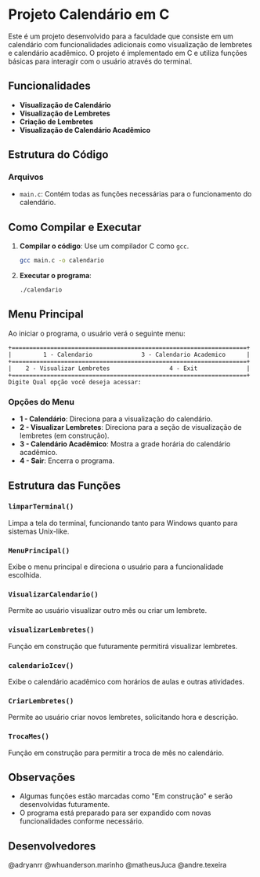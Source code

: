 # Projeto Calendário em C

Este é um projeto desenvolvido para a faculdade que consiste em um calendário com funcionalidades adicionais como visualização de lembretes e calendário acadêmico. O projeto é implementado em C e utiliza funções básicas para interagir com o usuário através do terminal.

## Funcionalidades

- **Visualização de Calendário**
- **Visualização de Lembretes**
- **Criação de Lembretes**
- **Visualização de Calendário Acadêmico**

## Estrutura do Código

### Arquivos

- `main.c`: Contém todas as funções necessárias para o funcionamento do calendário.

## Como Compilar e Executar

1. **Compilar o código**: Use um compilador C como `gcc`.
    ```sh
    gcc main.c -o calendario
    ```
2. **Executar o programa**:
    ```sh
    ./calendario
    ```

## Menu Principal

Ao iniciar o programa, o usuário verá o seguinte menu:

```
+===================================================================+
|         1 - Calendario              3 - Calendario Academico      |
+===================================================================+
|    2 - Visualizar Lembretes                 4 - Exit              |
+===================================================================+
Digite Qual opção você deseja acessar: 
```

### Opções do Menu

- **1 - Calendário**: Direciona para a visualização do calendário.
- **2 - Visualizar Lembretes**: Direciona para a seção de visualização de lembretes (em construção).
- **3 - Calendário Acadêmico**: Mostra a grade horária do calendário acadêmico.
- **4 - Sair**: Encerra o programa.

## Estrutura das Funções

### `limparTerminal()`

Limpa a tela do terminal, funcionando tanto para Windows quanto para sistemas Unix-like.

### `MenuPrincipal()`

Exibe o menu principal e direciona o usuário para a funcionalidade escolhida.

### `VisualizarCalendario()`

Permite ao usuário visualizar outro mês ou criar um lembrete.

### `visualizarLembretes()`

Função em construção que futuramente permitirá visualizar lembretes.

### `calendarioIcev()`

Exibe o calendário acadêmico com horários de aulas e outras atividades.

### `CriarLembretes()`

Permite ao usuário criar novos lembretes, solicitando hora e descrição.

### `TrocaMes()`

Função em construção para permitir a troca de mês no calendário.

## Observações

- Algumas funções estão marcadas como "Em construção" e serão desenvolvidas futuramente.
- O programa está preparado para ser expandido com novas funcionalidades conforme necessário.

## Desenvolvedores
@adryanrr
@whuanderson.marinho
@matheusJuca
@andre.texeira
